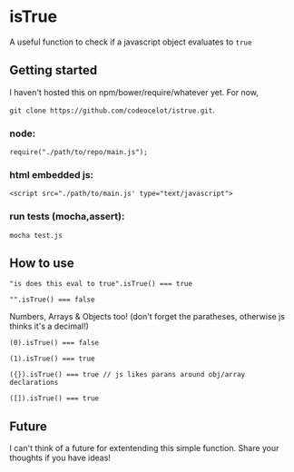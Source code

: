 # isTrue
A useful function to check if a javascript object evaluates to `true`

## Getting started
I haven't hosted this on npm/bower/require/whatever yet. For now, 

`git clone https://github.com/codeocelot/istrue.git`.  

### node:
`require("./path/to/repo/main.js");`

### html embedded js:
`<script src="./path/to/main.js' type="text/javascript">`

### run tests (mocha,assert):
`mocha test.js`

## How to use
`"is does this eval to true".isTrue() === true `

`"".isTrue() === false` 

Numbers, Arrays & Objects too! (don't forget the paratheses, otherwise js thinks it's a decimal!)

`(0).isTrue() === false`

`(1).isTrue() === true`

`({}).isTrue() === true // js likes parans around obj/array declarations`

`([]).isTrue() === true `

## Future
I can't think of a future for extentending this simple function.  Share your thoughts if you have ideas!


